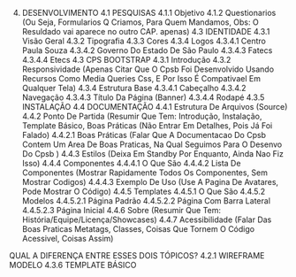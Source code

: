 4. DESENVOLVIMENTO
     4.1 PESQUISAS
          4.1.1 Objetivo
          4.1.2 Questionarios (Ou Seja, Formularios Q Criamos, Para Quem Mandamos, Obs: O Resuldado vai aparece no outro CAP. apenas)
     4.3 IDENTIDADE
          4.3.1 Visão Geral
          4.3.2 Tipografia
          4.3.3 Cores
          4.3.4 Logos
               4.3.4.1 Centro Paula Souza
               4.3.4.2 Governo Do Estado De São Paulo
               4.3.4.3 Fatecs
               4.3.4.4 Etecs
     4.3 CPS BOOTSTRAP
          4.3.1 Introdução
          4.3.2 Responsividade (Apenas Citar Que O Cpsb Foi Desenvolvido Usando Recursos Como Media Queries Css, E Por Isso É Compativael Em Qualquer Tela)
          4.3.4 Estrutura Base
               4.3.4.1 Cabeçalho
               4.3.4.2 Navegação
               4.3.4.3 Título Da Página (Banner)
               4.3.4.4 Rodapé
          4.3.5 INSTALAÇÃO
     4.4 DOCUMENTAÇÃO
          4.4.1 Estrutura De Arquivos (Source)
          4.4.2 Ponto De Partida (Resumir Que Tem: Introdução, Instalação, Template Básico, Boas Práticas (Não Entrar Em Detalhes, Pois Já Foi Falado)
               4.4.2.1 Boas Práticas (Falar Que A Documentacao Do Cpsb Contem Um Area De Boas Praticas, Na Qual Seguimos Para O Desenvo Do Cpsb )
          4.4.3 Estilos (Deixa Em Standby Por Enquanto, Ainda Nao Fiz Isso)
          4.4.4 Componentes
               4.4.4.1 O Que São
               4.4.4.2 Lista De Componentes (Mostrar Rapidamente Todos Os Componentes, Sem Mostrar Codigos)
               4.4.4.3 Exemplo De Uso (Use A Pagina De Avatares, Pode Mostrar O Código)
          4.4.5 Templates
               4.4.5.1 O Que São
               4.4.5.2 Modelos
                    4.4.5.2.1 Página Padrão
                    4.4.5.2.2 Página Com Barra Lateral
                    4.4.5.2.3 Página Inicial
          4.4.6 Sobre (Resumir Que Tem: História/Equipe/Licença/Showcases)
          4.4.7 Acessibilidade (Falar Das Boas Praticas Metatags, Classes, Coisas Que Tornem O Código Acessivel, Coisas Assim)




                                             
QUAL A DIFERENÇA ENTRE ESSES DOIS TÓPICOS?
		4.2.1 WIREFRAME MODELO
		4.3.6 TEMPLATE BÁSICO


